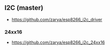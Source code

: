 ## I2C (master) 
* https://github.com/zarya/esp8266_i2c_driver

### 24xx16
* https://github.com/zarya/esp8266_i2c_24xx16